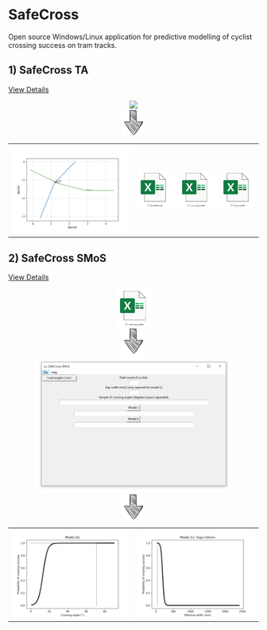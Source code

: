 # SafeCross
Open source Windows/Linux application for predictive modelling of cyclist crossing success on tram tracks.



## **1) SafeCross TA**
[View Details](./trajectory%20annotation)

<div align="center">
    <img src="./images/SafeCross TA.gif" width="400" />
</div>

<div align="center">
    <img src="./images/down-arrow-png-down-arrow-sketch-free-icon-512.png" width="50" />
</div>


<div align="center">
<table>
<tr>
    <td><img src="./trajectory annotation/example output/Sceneplot_WorldCoords.png" width="400" /></td>
    <td><img src="./images/xlsx_files.png" width="400" /></td>
</tr>
</table>
</div>


## **2) SafeCross SMoS**
[View Details](./SMoS)


<div align="center">
    <img src="./images/xlsx_crossings.png" width="75" />
</div>


<div align="center">
    <img src="./images/down-arrow-png-down-arrow-sketch-free-icon-512.png" width="50" />
</div>


<div align="center">
    <img src="./images/SafeCross SMoS.png" width="400" />
</div>



<div align="center">
    <img src="./images/down-arrow-png-down-arrow-sketch-free-icon-512.png" width="50" />
</div>



<div align="center">
<table>
<tr>
    <td><img src="./SMoS/example output/model_b_plot.png" width="400" /></td>
    <td><img src="./SMoS/example output/model_c_plot.png" width="400" /></td>
</tr>
</table>
</div>
